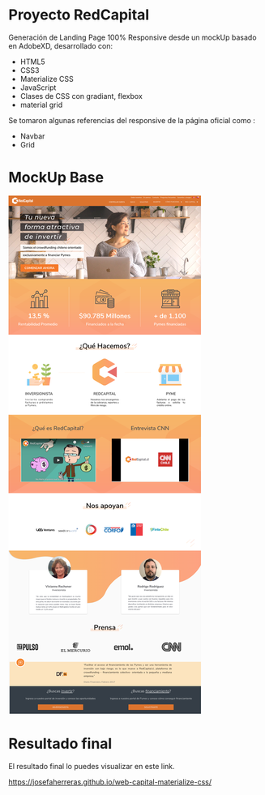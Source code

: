 # Proyecto RedCapital


Generación de Landing Page 100% Responsive desde un mockUp basado en AdobeXD, desarrollado con:

  - HTML5
  - CSS3 
  - Materialize CSS
  - JavaScript
  - Clases de CSS con gradiant, flexbox
  - material grid
  
  Se tomaron algunas referencias del responsive de la página oficial como :
  - Navbar
  - Grid 
  

# MockUp Base

![MockupBase](mockUp/landingPage.png)

# Resultado final

El resultado final lo puedes visualizar en este link.

https://josefaherreras.github.io/web-capital-materialize-css/ 
